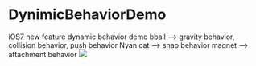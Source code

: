 DynimicBehaviorDemo
===================
iOS7 new feature dynamic behavior demo
bball --> gravity behavior, collision behavior, push behavior
Nyan cat --> snap behavior
magnet --> attachment behavior
![](https://doc-04-04-docs.googleusercontent.com/docs/securesc/t6a76d816au6uh6h2pt8ic48pgcirl5f/mb9kb5bgpt1ouqn4lt13ro1l4rn3s7f5/1391083200000/13594459273517706595/13594459273517706595/0B-krfmFjYr8KV2dkb0V1eDZsU3c?h=16653014193614665626&e=download)
